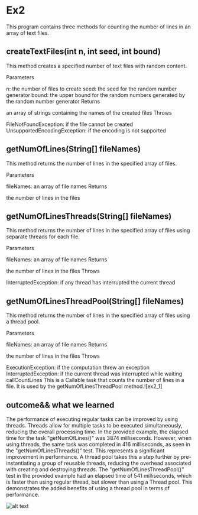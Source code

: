 # Ex2
This program contains three methods for counting the number of lines in an array of text files.

## createTextFiles(int n, int seed, int bound)
This method creates a specified number of text files with random content.

Parameters

n: the number of files to create
seed: the seed for the random number generator
bound: the upper bound for the random numbers generated by the random number generator
Returns

an array of strings containing the names of the created files
Throws

FileNotFoundException: if the file cannot be created
UnsupportedEncodingException: if the encoding is not supported
## getNumOfLines(String[] fileNames)
This method returns the number of lines in the specified array of files.

Parameters

fileNames: an array of file names
Returns

the number of lines in the files
## getNumOfLinesThreads(String[] fileNames)
This method returns the number of lines in the specified array of files using separate threads for each file.

Parameters

fileNames: an array of file names
Returns

the number of lines in the files
Throws

InterruptedException: if any thread has interrupted the current thread
## getNumOfLinesThreadPool(String[] fileNames)
This method returns the number of lines in the specified array of files using a thread pool.

Parameters

fileNames: an array of file names
Returns

the number of lines in the files
Throws

ExecutionException: if the computation threw an exception
InterruptedException: if the current thread was interrupted while waiting
callCountLines
This is a Callable task that counts the number of lines in a file. It is used by the getNumOfLinesThreadPool method.![ex2_1]

## outcome&& what we learned
The performance of executing regular tasks can be improved by using threads. Threads allow for multiple tasks to be executed simultaneously, reducing the overall processing time. In the provided example, the elapsed time for the task "getNumOfLines()" was 3874 milliseconds. However, when using threads, the same task was completed in 416 milliseconds, as seen in the "getNumOfLinesThreads()" test. This represents a significant improvement in performance.
A thread pool takes this a step further by pre-instantiating a group of reusable threads, reducing the overhead associated with creating and destroying threads. The "getNumOfLinesThreadPool()" test in the provided example had an elapsed time of 541 milliseconds, which is faster than using regular thread, but slower than using a Thread pool. This demonstrates the added benefits of using a thread pool in terms of performance.


![alt text](https://user-images.githubusercontent.com/117913057/212166599-7cc52ec1-0e22-4ee1-903a-831639ed603a.png)
